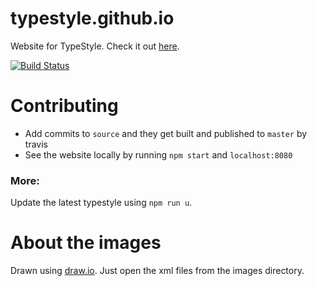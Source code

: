 # typestyle.github.io
Website for TypeStyle. Check it out [here](http://typestyle.github.io/).

[![Build Status](https://travis-ci.org/typestyle/typestyle.github.io.svg?branch=source)](https://travis-ci.org/typestyle/typestyle.github.io)

# Contributing 
* Add commits to `source` and they get built and published to `master` by travis
* See the website locally by running `npm start` and `localhost:8080`

### More:
Update the latest typestyle using `npm run u`. 

# About the images
Drawn using [draw.io](https://draw.io). Just open the xml files from the images directory.

